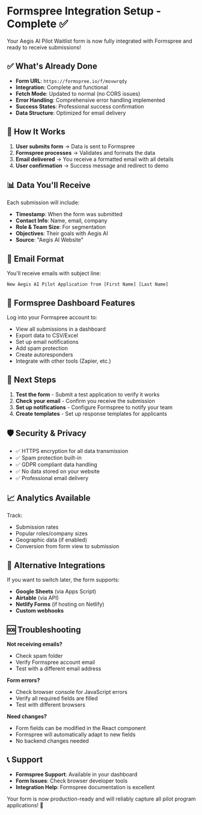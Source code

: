 # Formspree Integration Setup - Complete ✅

Your Aegis AI Pilot Waitlist form is now fully integrated with Formspree and ready to receive submissions!

## ✅ What's Already Done

- **Form URL**: `https://formspree.io/f/movwrqdy`
- **Integration**: Complete and functional
- **Fetch Mode**: Updated to normal (no CORS issues)
- **Error Handling**: Comprehensive error handling implemented
- **Success States**: Professional success confirmation
- **Data Structure**: Optimized for email delivery

## 📧 How It Works

1. **User submits form** → Data is sent to Formspree
2. **Formspree processes** → Validates and formats the data
3. **Email delivered** → You receive a formatted email with all details
4. **User confirmation** → Success message and redirect to demo

## 📊 Data You'll Receive

Each submission will include:
- **Timestamp**: When the form was submitted
- **Contact Info**: Name, email, company
- **Role & Team Size**: For segmentation
- **Objectives**: Their goals with Aegis AI
- **Source**: "Aegis AI Website"

## 🎯 Email Format

You'll receive emails with subject line:
```
New Aegis AI Pilot Application from [First Name] [Last Name]
```

## 🔧 Formspree Dashboard Features

Log into your Formspree account to:
- View all submissions in a dashboard
- Export data to CSV/Excel
- Set up email notifications
- Add spam protection
- Create autoresponders
- Integrate with other tools (Zapier, etc.)

## 🚀 Next Steps

1. **Test the form** - Submit a test application to verify it works
2. **Check your email** - Confirm you receive the submission
3. **Set up notifications** - Configure Formspree to notify your team
4. **Create templates** - Set up response templates for applicants

## 🛡️ Security & Privacy

- ✅ HTTPS encryption for all data transmission
- ✅ Spam protection built-in
- ✅ GDPR compliant data handling
- ✅ No data stored on your website
- ✅ Professional email delivery

## 📈 Analytics Available

Track:
- Submission rates
- Popular roles/company sizes
- Geographic data (if enabled)
- Conversion from form view to submission

## 🔄 Alternative Integrations

If you want to switch later, the form supports:
- **Google Sheets** (via Apps Script)
- **Airtable** (via API)
- **Netlify Forms** (if hosting on Netlify)
- **Custom webhooks**

## 🆘 Troubleshooting

**Not receiving emails?**
- Check spam folder
- Verify Formspree account email
- Test with a different email address

**Form errors?**
- Check browser console for JavaScript errors
- Verify all required fields are filled
- Test with different browsers

**Need changes?**
- Form fields can be modified in the React component
- Formspree will automatically adapt to new fields
- No backend changes needed

## 📞 Support

- **Formspree Support**: Available in your dashboard
- **Form Issues**: Check browser developer tools
- **Integration Help**: Formspree documentation is excellent

Your form is now production-ready and will reliably capture all pilot program applications! 🎉